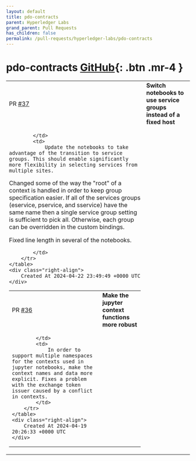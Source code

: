 ```yaml
---
layout: default
title: pdo-contracts
parent: Hyperledger Labs
grand_parent: Pull Requests
has_children: false
permalink: /pull-requests/hyperledger-labs/pdo-contracts
---
```


# pdo-contracts <span class="fs-3 right-align">[GitHub](https://github.com/hyperledger-labs/pdo-contracts){: .btn .mr-4 }</span>


<div>
    <table>
        <tr>
            <td>
                PR <a href="https://github.com/hyperledger-labs/pdo-contracts/pull/37" class=".btn">#37</a>
            </td>
            <td>
                <b>
                    Switch notebooks to use service groups instead of a fixed host
                </b>
            </td>
        </tr>
        <tr>
            <td>
                
            </td>
            <td>
                Update the notebooks to take advantage of the transition to service groups. This should enable significantly more flexibility in selecting services from multiple sites.
    
Changed some of the way the "root" of a context is handled in order to keep group specification easier. If all of the services groups (eservice, pservice, and sservice) have the same name then a single service group setting is sufficient to pick all. Otherwise, each group can be overridden in the custom bindings.
    
Fixed line length in several of the notebooks.

            </td>
        </tr>
    </table>
    <div class="right-align">
        Created At 2024-04-22 23:49:49 +0000 UTC
    </div>
</div>

<div>
    <table>
        <tr>
            <td>
                PR <a href="https://github.com/hyperledger-labs/pdo-contracts/pull/36" class=".btn">#36</a>
            </td>
            <td>
                <b>
                    Make the jupyter context functions more robust
                </b>
            </td>
        </tr>
        <tr>
            <td>
                
            </td>
            <td>
                In order to support multiple namespaces for the contexts used in jupyter notebooks, make the context names and data more explicit. Fixes a problem with the exchange token issuer caused by a conflict in contexts.
            </td>
        </tr>
    </table>
    <div class="right-align">
        Created At 2024-04-19 20:26:33 +0000 UTC
    </div>
</div>

